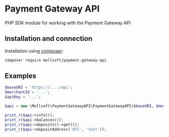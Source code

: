 # Payment Gateway API

PHP SDK module for working with the Payment Gateway API

## Installation and connection

Installation using [composer](https://getcomposer.org/download/):

```bash
composer require mollsoft/payment-gateway-api
```

## Examples

```php
$baseURI = 'https://..../api';
$merchantId = '...';
$apiKey = '...';

$api = new \Mollsoft\PaymentGatewayAPI\PaymentGatewayAPI($baseURI, $merchantId, $apiKey);

print_r($api->info());
print_r($api->balances());
print_r($api->deposits()->get());
print_r($api->depositAddress('BTC', 'test'));
```